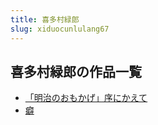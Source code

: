 ```yaml
---
title: 喜多村緑郎
slug: xiduocunlulang67
---
```


## 喜多村緑郎の作品一覧

- [「明治のおもかげ」序にかえて](mingzhinoomokagexunikaete69)
- [癖](pia8)

